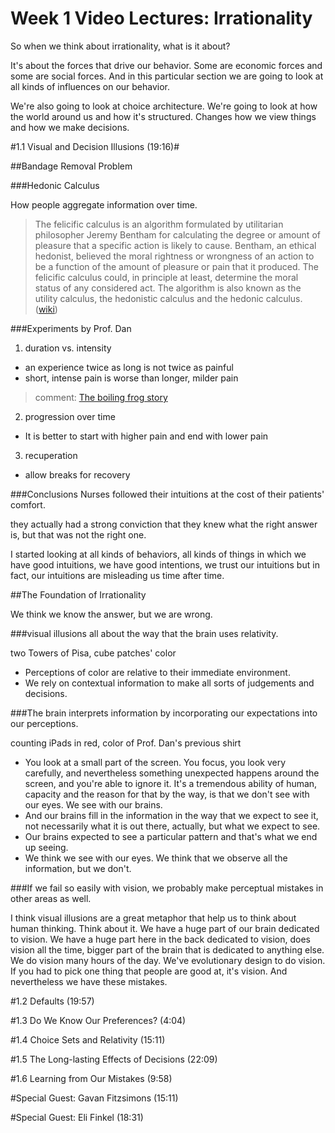 Week 1 Video Lectures: Irrationality
=====================


So when we think about irrationality, what is it about?

It's about the forces that drive our behavior. Some are economic forces and some are social forces.  And in this particular section we are going to look at all kinds of influences on our behavior.

We're also going to look at choice architecture.   We're going to look at how the world around us and how it's structured. Changes how we view things and how we make
decisions.


#1.1 Visual and Decision Illusions (19:16)#

##Bandage Removal Problem

###Hedonic Calculus

How people aggregate information over time.

> The felicific calculus is an algorithm formulated by utilitarian philosopher Jeremy Bentham for calculating the degree or amount of pleasure that a specific action is likely to cause. Bentham, an ethical hedonist, believed the moral rightness or wrongness of an action to be a function of the amount of pleasure or pain that it produced. The felicific calculus could, in principle at least, determine the moral status of any considered act. The algorithm is also known as the utility calculus, the hedonistic calculus and the hedonic calculus. ([wiki](http://en.wikipedia.org/wiki/Felicific_calculus))

###Experiments by Prof. Dan

1. duration vs. intensity
  * an experience twice as long is not twice as painful
  * short, intense pain is worse than longer, milder pain
  
> comment: [The boiling frog story](http://en.wikipedia.org/wiki/Boiling_frog)
2. progression over time
  * It is better to start with higher pain and end with lower pain
3. recuperation
  * allow breaks for recovery

###Conclusions
Nurses followed their intuitions at the cost of their patients' comfort.

they actually had a strong conviction that they knew what the right answer is,
but that was not the right one. 

I started looking at all kinds of behaviors, all kinds of things in
which we have good intuitions, we have good intentions, we trust our intuitions
but in fact, our intuitions are misleading us time after time.


##The Foundation of Irrationality

We think we know the answer, but we are wrong.

###visual illusions all about the way that the brain uses relativity.

two Towers of Pisa, cube patches' color 
* Perceptions of color are relative to their immediate environment.
* We rely on contextual information to make all sorts of judgements and decisions.

###The brain interprets information by incorporating our expectations into our perceptions.

counting iPads in red, color of Prof. Dan's previous shirt
* You look at a small part of the screen. You focus, you look very carefully, and
nevertheless something unexpected happens around the screen, and you're able to ignore it. It's a tremendous ability of human, capacity and the reason for that by the
way, is that we don't see with our eyes. We see with our brains.
* And our brains fill in the information in the way that we expect to see it, not necessarily what it is out there, actually, but what we expect to see.
* Our brains expected to see a particular pattern and that's what we end up seeing. 
* We think we see with our eyes. We think that we observe all the information, but we don't.

###If we fail so easily with vision, we probably make perceptual mistakes in other areas as well.

I think visual illusions are a great metaphor that help us to think about human
thinking. Think about it. We have a huge part of our brain dedicated to vision.
We have a huge part here in the back dedicated to vision, does vision all the
time, bigger part of the brain that is dedicated to anything else.
We do vision many hours of the day. We've evolutionary design to do vision.
If you had to pick one thing that people are good at, it's vision. And nevertheless we have these mistakes. 






#1.2 Defaults (19:57)

#1.3 Do We Know Our Preferences? (4:04)

#1.4 Choice Sets and Relativity (15:11)

#1.5 The Long-lasting Effects of Decisions (22:09)

#1.6 Learning from Our Mistakes (9:58)

#Special Guest: Gavan Fitzsimons (15:11)

#Special Guest: Eli Finkel (18:31)
